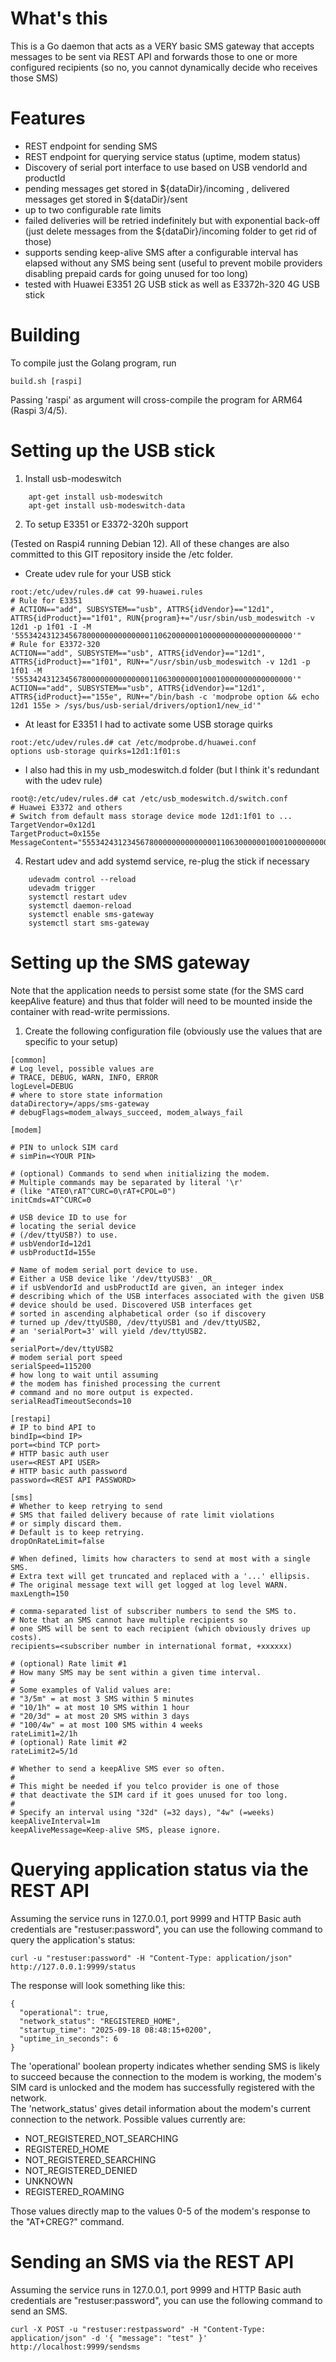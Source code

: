 # What's this

This is a Go daemon that acts as a VERY basic SMS gateway that accepts messages to be sent
via REST API and forwards those to one or more configured recipients (so no, you cannot dynamically decide 
who receives those SMS)

# Features

- REST endpoint for sending SMS
- REST endpoint for querying service status (uptime, modem status)
- Discovery of serial port interface to use based on USB vendorId and productId 
- pending messages get stored in ${dataDir}/incoming , delivered messages get stored in ${dataDir}/sent
- up to two configurable rate limits  
- failed deliveries will be retried indefinitely but with exponential back-off (just delete messages from the ${dataDir}/incoming folder to get rid of those)
- supports sending keep-alive SMS after a configurable interval has elapsed without any SMS being sent (useful to prevent mobile providers disabling prepaid cards for going unused for too long)
- tested with Huawei E3351 2G USB stick as well as E3372h-320 4G USB stick 

# Building

To compile just the Golang program, run

````
build.sh [raspi]
````

Passing 'raspi' as argument will cross-compile the program for ARM64 (Raspi 3/4/5).

# Setting up the USB stick

1. Install usb-modeswitch

````
    apt-get install usb-modeswitch
    apt-get install usb-modeswitch-data
````

2. To setup E3351 or E3372-320h support

(Tested on Raspi4 running Debian 12). All of these changes are also committed to this GIT repository inside the /etc folder.

- Create udev rule for your USB stick
````
root:/etc/udev/rules.d# cat 99-huawei.rules
# Rule for E3351
# ACTION=="add", SUBSYSTEM=="usb", ATTRS{idVendor}=="12d1", ATTRS{idProduct}=="1f01", RUN{program}+="/usr/sbin/usb_modeswitch -v 12d1 -p 1f01 -I -M '55534243123456780000000000000011062000000100000000000000000000'"
# Rule for E3372-320
ACTION=="add", SUBSYSTEM=="usb", ATTRS{idVendor}=="12d1", ATTRS{idProduct}=="1f01", RUN+="/usr/sbin/usb_modeswitch -v 12d1 -p 1f01 -M '55534243123456780000000000000011063000000100010000000000000000'"
ACTION=="add", SUBSYSTEM=="usb", ATTRS{idVendor}=="12d1", ATTRS{idProduct}=="155e", RUN+="/bin/bash -c 'modprobe option && echo 12d1 155e > /sys/bus/usb-serial/drivers/option1/new_id'"
````
-  At least for E3351 I had to activate some USB storage quirks

````
root:/etc/udev/rules.d# cat /etc/modprobe.d/huawei.conf
options usb-storage quirks=12d1:1f01:s
````

- I also had this in my usb_modeswitch.d folder (but I think it's redundant with the udev rule)

````
root@:/etc/udev/rules.d# cat /etc/usb_modeswitch.d/switch.conf
# Huawei E3372 and others
# Switch from default mass storage device mode 12d1:1f01 to ...
TargetVendor=0x12d1
TargetProduct=0x155e
MessageContent="55534243123456780000000000000011063000000100010000000000000000"
````

4. Restart udev and add systemd service, re-plug the stick if necessary

````
    udevadm control --reload
    udevadm trigger
    systemctl restart udev
    systemctl daemon-reload
    systemctl enable sms-gateway
    systemctl start sms-gateway
````

# Setting up the SMS gateway

Note that the application needs to persist some state (for the SMS card keepAlive feature) and thus that folder will need to be mounted inside the container with read-write permissions.

1. Create the following configuration file (obviously use the values that are specific to your setup)

````
[common]
# Log level, possible values are
# TRACE, DEBUG, WARN, INFO, ERROR
logLevel=DEBUG
# where to store state information
dataDirectory=/apps/sms-gateway
# debugFlags=modem_always_succeed, modem_always_fail

[modem]

# PIN to unlock SIM card
# simPin=<YOUR PIN>

# (optional) Commands to send when initializing the modem.
# Multiple commands may be separated by literal '\r' 
# (like "ATE0\rAT^CURC=0\rAT+CPOL=0")
initCmds=AT^CURC=0

# USB device ID to use for
# locating the serial device 
# (/dev/ttyUSB?) to use. 
# usbVendorId=12d1
# usbProductId=155e

# Name of modem serial port device to use.
# Either a USB device like '/dev/ttyUSB3' _OR_
# if usbVendorId and usbProductId are given, an integer index 
# describing which of the USB interfaces associated with the given USB 
# device should be used. Discovered USB interfaces get 
# sorted in ascending alphabetical order (so if discovery
# turned up /dev/ttyUSB0, /dev/ttyUSB1 and /dev/ttyUSB2,
# an 'serialPort=3' will yield /dev/ttyUSB2.
#
serialPort=/dev/ttyUSB2
# modem serial port speed
serialSpeed=115200
# how long to wait until assuming
# the modem has finished processing the current
# command and no more output is expected.
serialReadTimeoutSeconds=10

[restapi]
# IP to bind API to
bindIp=<bind IP>
port=<bind TCP port>
# HTTP basic auth user
user=<REST API USER>
# HTTP basic auth password
password=<REST API PASSWORD>

[sms]
# Whether to keep retrying to send
# SMS that failed delivery because of rate limit violations
# or simply discard them.
# Default is to keep retrying.
dropOnRateLimit=false

# When defined, limits how characters to send at most with a single SMS.
# Extra text will get truncated and replaced with a '...' ellipsis.
# The original message text will get logged at log level WARN.
maxLength=150

# comma-separated list of subscriber numbers to send the SMS to.
# Note that an SMS cannot have multiple recipients so
# one SMS will be sent to each recipient (which obviously drives up costs).
recipients=<subscriber number in international format, +xxxxxx)

# (optional) Rate limit #1
# How many SMS may be sent within a given time interval.
#
# Some examples of Valid values are:
# "3/5m" = at most 3 SMS within 5 minutes
# "10/1h" = at most 10 SMS within 1 hour
# "20/3d" = at most 20 SMS within 3 days
# "100/4w" = at most 100 SMS within 4 weeks
rateLimit1=2/1h
# (optional) Rate limit #2
rateLimit2=5/1d

# Whether to send a keepAlive SMS ever so often.
#
# This might be needed if you telco provider is one of those
# that deactivate the SIM card if it goes unused for too long.
#
# Specify an interval using "32d" (=32 days), "4w" (=weeks)
keepAliveInterval=1m
keepAliveMessage=Keep-alive SMS, please ignore.
````

# Querying application status via the REST API
Assuming the service runs in 127.0.0.1, port 9999 and HTTP Basic auth credentials are "restuser:password",
you can use the following command to query the application's status:
````
curl -u "restuser:password" -H "Content-Type: application/json" http://127.0.0.1:9999/status
````
The response will look something like this:

````
{
  "operational": true,
  "network_status": "REGISTERED_HOME",
  "startup_time": "2025-09-18 08:48:15+0200",
  "uptime_in_seconds": 6
}
````

The 'operational' boolean property indicates whether sending SMS is likely to succeed because the connection to the modem is working, 
the modem's SIM card is unlocked and the modem has successfully registered with the network.  
The 'network_status' gives detail information about the modem's current connection to the network. Possible values currently are:

- NOT_REGISTERED_NOT_SEARCHING
- REGISTERED_HOME
- NOT_REGISTERED_SEARCHING
- NOT_REGISTERED_DENIED
- UNKNOWN
- REGISTERED_ROAMING

Those values directly map to the values 0-5 of the modem's response to the "AT+CREG?" command. 

# Sending an SMS via the REST API

Assuming the service runs in 127.0.0.1, port 9999 and HTTP Basic auth credentials are "restuser:password",
you can use the following command to send an SMS.
````
curl -X POST -u "restuser:restpassword" -H "Content-Type: application/json" -d '{ "message": "test" }' http://localhost:9999/sendsms
````